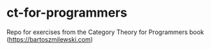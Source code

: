 # ct-for-programmers
Repo for exercises from the Category Theory for Programmers book (https://bartoszmilewski.com)
